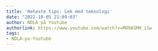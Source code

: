 ```yaml
---
title: 'Heteste tips: Lek med teknologi'
date: "2022-10-05 21:09:03"
author: NDLA på Youtube
authorlink: https://www.youtube.com/watch?v=MD9ASMH_i1w
tags:
- NDLA-pa-Youtube
---
```

